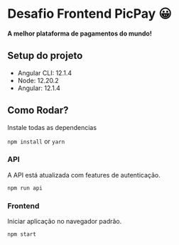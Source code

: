 # **Desafio Frontend PicPay** 😀

**A melhor plataforma de pagamentos do mundo!** 

## Setup do projeto

- Angular CLI: 12.1.4
- Node: 12.20.2
- Angular: 12.1.4

## Como Rodar?

Instale todas as dependencias

```npm install``` or ```yarn```

### **API**

A API está atualizada com features de autenticação.

```npm run api```

### **Frontend**

Iniciar aplicação no navegador padrão.

```npm start```
